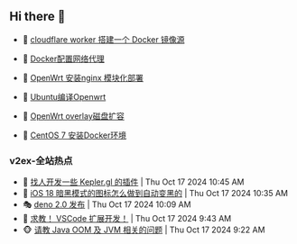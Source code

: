 ## Hi there 👋

<!--
**dkyg666/dkyg666** is a ✨ _special_ ✨ repository because its `README.md` (this file) appears on your GitHub profile.

Here are some ideas to get you started:

- 🔭 I’m currently working on ...
- 🌱 I’m currently learning ...
- 👯 I’m looking to collaborate on ...
- 🤔 I’m looking for help with ...
- 💬 Ask me about ...
- 📫 How to reach me: ...
- 😄 Pronouns: ...
- ⚡ Fun fact: ...
-->

<!-- BLOG-POST-LIST:START -->
- 🦩 [cloudflare worker 搭建一个 Docker 镜像源](http://blog.1996099.xyz/archives/cloudflare-worker-da-jian-yi-ge-docker-jing-xiang-zhan) 

- 🚦 [Docker配置网络代理](http://blog.1996099.xyz/archives/dockerpei-zhi-wang-luo-dai-li) 

- 🫶 [OpenWrt 安装nginx 模块化部署](http://blog.1996099.xyz/archives/openwrt-an-zhuang-nginx-mo-kuai-hua-bu-shu) 

- 🦄 [Ubuntu编译Openwrt](http://blog.1996099.xyz/archives/ubuntuzi-bian-yi-openwrt) 

- 🐻 [OpenWrt overlay磁盘扩容](http://blog.1996099.xyz/archives/openwrt-overlay) 

- 🤖 [CentOS 7 安装Docker环境](http://blog.1996099.xyz/archives/centos-docker) 
<!-- BLOG-POST-LIST:END -->

### v2ex-全站热点
<!-- v2ex:START -->
- 🥸 [找人开发一些 Kepler.gl 的插件](https://www.v2ex.com/t/1081285#reply0) | Thu Oct 17 2024 10:45 AM
- 🤗 [iOS 18 暗黑模式的图标怎么做到自动变黑的](https://www.v2ex.com/t/1081283#reply1) | Thu Oct 17 2024 10:35 AM
- 🎭 [deno 2.0 发布](https://www.v2ex.com/t/1081279#reply1) | Thu Oct 17 2024 10:09 AM
- 🥷 [求教！ VSCode 扩展开发！](https://www.v2ex.com/t/1081270#reply1) | Thu Oct 17 2024 9:43 AM
- 🐵 [请教 Java OOM 及 JVM 相关的问题](https://www.v2ex.com/t/1081255#reply13) | Thu Oct 17 2024 9:22 AM<!-- v2ex:END -->

